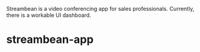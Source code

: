 Streambean is a video conferencing app for sales professionals. Currently, there is a workable UI dashboard.

# streambean-app
